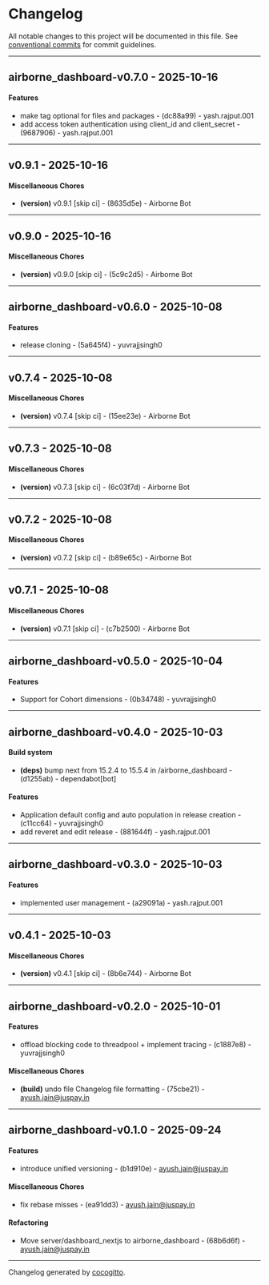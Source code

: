 # Changelog
All notable changes to this project will be documented in this file. See [conventional commits](https://www.conventionalcommits.org/) for commit guidelines.

- - -
## airborne_dashboard-v0.7.0 - 2025-10-16
#### Features
- make tag optional for files and packages - (dc88a99) - yash.rajput.001
- add access token authentication using client_id and client_secret - (9687906) - yash.rajput.001

- - -

## v0.9.1 - 2025-10-16
#### Miscellaneous Chores
- **(version)** v0.9.1 [skip ci] - (8635d5e) - Airborne Bot

- - -

## v0.9.0 - 2025-10-16
#### Miscellaneous Chores
- **(version)** v0.9.0 [skip ci] - (5c9c2d5) - Airborne Bot

- - -

## airborne_dashboard-v0.6.0 - 2025-10-08
#### Features
- release cloning - (5a645f4) - yuvrajjsingh0

- - -

## v0.7.4 - 2025-10-08
#### Miscellaneous Chores
- **(version)** v0.7.4 [skip ci] - (15ee23e) - Airborne Bot

- - -

## v0.7.3 - 2025-10-08
#### Miscellaneous Chores
- **(version)** v0.7.3 [skip ci] - (6c03f7d) - Airborne Bot

- - -

## v0.7.2 - 2025-10-08
#### Miscellaneous Chores
- **(version)** v0.7.2 [skip ci] - (b89e65c) - Airborne Bot

- - -

## v0.7.1 - 2025-10-08
#### Miscellaneous Chores
- **(version)** v0.7.1 [skip ci] - (c7b2500) - Airborne Bot

- - -

## airborne_dashboard-v0.5.0 - 2025-10-04
#### Features
- Support for Cohort dimensions - (0b34748) - yuvrajjsingh0

- - -

## airborne_dashboard-v0.4.0 - 2025-10-03
#### Build system
- **(deps)** bump next from 15.2.4 to 15.5.4 in /airborne_dashboard - (d1255ab) - dependabot[bot]
#### Features
- Application default config and auto population in release creation - (c11cc64) - yuvrajjsingh0
- add reveret and edit release - (881644f) - yash.rajput.001

- - -

## airborne_dashboard-v0.3.0 - 2025-10-03
#### Features
- implemented user management - (a29091a) - yash.rajput.001

- - -

## v0.4.1 - 2025-10-03
#### Miscellaneous Chores
- **(version)** v0.4.1 [skip ci] - (8b6e744) - Airborne Bot

- - -

## airborne_dashboard-v0.2.0 - 2025-10-01
#### Features
- offload blocking code to threadpool + implement tracing - (c1887e8) - yuvrajjsingh0
#### Miscellaneous Chores
- **(build)** undo file Changelog file formatting - (75cbe21) - ayush.jain@juspay.in

- - -

## airborne_dashboard-v0.1.0 - 2025-09-24
#### Features
- introduce unified versioning - (b1d910e) - ayush.jain@juspay.in
#### Miscellaneous Chores
- fix rebase misses - (ea91dd3) - ayush.jain@juspay.in
#### Refactoring
- Move server/dashboard_nextjs to airborne_dashboard - (68b6d6f) - ayush.jain@juspay.in

- - -

Changelog generated by [cocogitto](https://github.com/cocogitto/cocogitto).